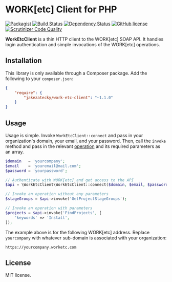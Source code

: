 # WORK[etc] Client for PHP

[![Packagist](https://img.shields.io/packagist/v/jakezatecky/work-etc-client.svg?style=flat-square)](https://packagist.org/packages/jakezatecky/work-etc-client)
[![Build Status](https://img.shields.io/travis/jakezatecky/work-etc-client-php/master.svg?style=flat-square)](https://travis-ci.org/jakezatecky/work-etc-client-php)
[![Dependency Status](https://www.versioneye.com/user/projects/5633e3e836d0ab0021001a90/badge.svg?style=flat)](https://www.versioneye.com/user/projects/5633e3e836d0ab0021001a90)
[![GitHub license](https://img.shields.io/badge/license-MIT-blue.svg?style=flat-square)](https://raw.githubusercontent.com/jakezatecky/work-etc-client-php/master/LICENSE.txt)
[![Scrutinizer Code Quality](https://img.shields.io/scrutinizer/g/jakezatecky/work-etc-client-php.svg?style=flat-square)](https://scrutinizer-ci.com/g/jakezatecky/work-etc-client-php/?branch=master)

**WorkEtcClient** is a thin HTTP client to the WORK[etc] SOAP API. It handles
login authentication and simple invocations of the WORK[etc] operations.

## Installation

This library is only available through a Composer package. Add the following to
your `composer.json`:

``` json
{
	"require": {
		"jakezatecky/work-etc-client": "~1.1.0"
	}
}
```

## Usage

Usage is simple. Invoke `WorkEtcClient::connect` and pass in your organization's
domain, your email, and your password. Then, call the `invoke` method and pass
in the relevant [operation][operation] and its required parameters as an array.

``` php
$domain   = 'yourcompany';
$email    = 'youremail@mail.com';
$password = 'yourpassword';

// Authenticate with WORK[etc] and get access to the API
$api = \WorkEtcClient\WorkEtcClient::connect($domain, $email, $password);

// Invoke an operation without any parameters
$stageGroups = $api->invoke('GetProjectStageGroups');

// Invoke an operation with parameters
$projects = $api->invoke('FindProjects', [
	'keywords' => 'Install',
]);
```

The example above is for the following WORK[etc] address. Replace `yourcompany`
with whatever sub-domain is associated with your organization:

```
https://yourcompany.worketc.com
```

## License

MIT license.

[operation]: http://admin.worketc.com/xml
